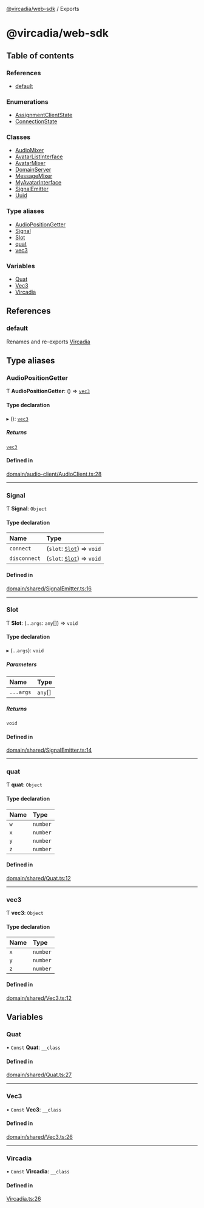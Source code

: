 [@vircadia/web-sdk](README.md) / Exports

# @vircadia/web-sdk

## Table of contents

### References

- [default](modules.md#default)

### Enumerations

- [AssignmentClientState](enums/AssignmentClientState.md)
- [ConnectionState](enums/ConnectionState.md)

### Classes

- [AudioMixer](classes/AudioMixer.md)
- [AvatarListInterface](classes/AvatarListInterface.md)
- [AvatarMixer](classes/AvatarMixer.md)
- [DomainServer](classes/DomainServer.md)
- [MessageMixer](classes/MessageMixer.md)
- [MyAvatarInterface](classes/MyAvatarInterface.md)
- [SignalEmitter](classes/SignalEmitter.md)
- [Uuid](classes/Uuid.md)

### Type aliases

- [AudioPositionGetter](modules.md#audiopositiongetter)
- [Signal](modules.md#signal)
- [Slot](modules.md#slot)
- [quat](modules.md#quat)
- [vec3](modules.md#vec3)

### Variables

- [Quat](modules.md#quat)
- [Vec3](modules.md#vec3)
- [Vircadia](modules.md#vircadia)

## References

### default

Renames and re-exports [Vircadia](modules.md#vircadia)

## Type aliases

### AudioPositionGetter

Ƭ **AudioPositionGetter**: () => [`vec3`](modules.md#vec3)

#### Type declaration

▸ (): [`vec3`](modules.md#vec3)

##### Returns

[`vec3`](modules.md#vec3)

#### Defined in

[domain/audio-client/AudioClient.ts:28](https://github.com/vircadia/vircadia-web-sdk/blob/773421d/src/domain/audio-client/AudioClient.ts#L28)

___

### Signal

Ƭ **Signal**: `Object`

#### Type declaration

| Name | Type |
| :------ | :------ |
| `connect` | (`slot`: [`Slot`](modules.md#slot)) => `void` |
| `disconnect` | (`slot`: [`Slot`](modules.md#slot)) => `void` |

#### Defined in

[domain/shared/SignalEmitter.ts:16](https://github.com/vircadia/vircadia-web-sdk/blob/773421d/src/domain/shared/SignalEmitter.ts#L16)

___

### Slot

Ƭ **Slot**: (...`args`: `any`[]) => `void`

#### Type declaration

▸ (...`args`): `void`

##### Parameters

| Name | Type |
| :------ | :------ |
| `...args` | `any`[] |

##### Returns

`void`

#### Defined in

[domain/shared/SignalEmitter.ts:14](https://github.com/vircadia/vircadia-web-sdk/blob/773421d/src/domain/shared/SignalEmitter.ts#L14)

___

### quat

Ƭ **quat**: `Object`

#### Type declaration

| Name | Type |
| :------ | :------ |
| `w` | `number` |
| `x` | `number` |
| `y` | `number` |
| `z` | `number` |

#### Defined in

[domain/shared/Quat.ts:12](https://github.com/vircadia/vircadia-web-sdk/blob/773421d/src/domain/shared/Quat.ts#L12)

___

### vec3

Ƭ **vec3**: `Object`

#### Type declaration

| Name | Type |
| :------ | :------ |
| `x` | `number` |
| `y` | `number` |
| `z` | `number` |

#### Defined in

[domain/shared/Vec3.ts:12](https://github.com/vircadia/vircadia-web-sdk/blob/773421d/src/domain/shared/Vec3.ts#L12)

## Variables

### Quat

• `Const` **Quat**: `__class`

#### Defined in

[domain/shared/Quat.ts:27](https://github.com/vircadia/vircadia-web-sdk/blob/773421d/src/domain/shared/Quat.ts#L27)

___

### Vec3

• `Const` **Vec3**: `__class`

#### Defined in

[domain/shared/Vec3.ts:26](https://github.com/vircadia/vircadia-web-sdk/blob/773421d/src/domain/shared/Vec3.ts#L26)

___

### Vircadia

• `Const` **Vircadia**: `__class`

#### Defined in

[Vircadia.ts:26](https://github.com/vircadia/vircadia-web-sdk/blob/773421d/src/Vircadia.ts#L26)

